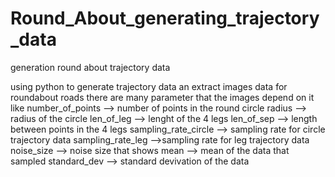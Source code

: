 # Round_About_generating_trajectory_data
generation round about trajectory data

using python to generate trajectory data an extract images data for roundabout roads 
there are many parameter that the images depend on it like
number_of_points --> number of points in the round circle
radius --> radius of the circle
len_of_leg --> lenght of the 4 legs
len_of_sep --> length between points in the 4 legs
sampling_rate_circle --> sampling rate for circle trajectory data
sampling_rate_leg -->sampling rate for leg trajectory data
noise_size --> noise size that shows
mean --> mean of the data that sampled 
standard_dev --> standard devivation of the data
